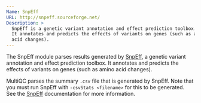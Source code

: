```yaml
---
Name: SnpEff
URL: http://snpeff.sourceforge.net/
Description: >
  SnpEff is a genetic variant annotation and effect prediction toolbox.
  It annotates and predicts the effects of variants on genes (such as amino
  acid changes).
---
```


The SnpEff module parses results generated by
[SnpEff](http://snpeff.sourceforge.net/),
a genetic variant annotation and effect prediction toolbox.
It annotates and predicts the effects of variants on genes (such as amino
acid changes).

MultiQC parses the summary `.csv` file that is generated by SnpEff. Note that
you must run SnpEff with `-csvStats <filename>` for this to be generated.
See the [SnpEff](http://snpeff.sourceforge.net/SnpEff_manual.html#outputSummary)
documentation for more information.
